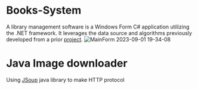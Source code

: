 # Books-System
A library management software is a Windows Form C# application utilizing the .NET framework. It leverages the data source and algorithms previously developed from a prior [project](https://github.com/da0ran9e/Book-Recommendation-System).
![MainForm 2023-09-01 19-34-08](https://github.com/da0ran9e/Books-System/assets/98570451/30a1704d-6f2f-4e44-8eed-aeec1752b757)

# Java Image downloader
Using [JSoup]() java library to make HTTP protocol
